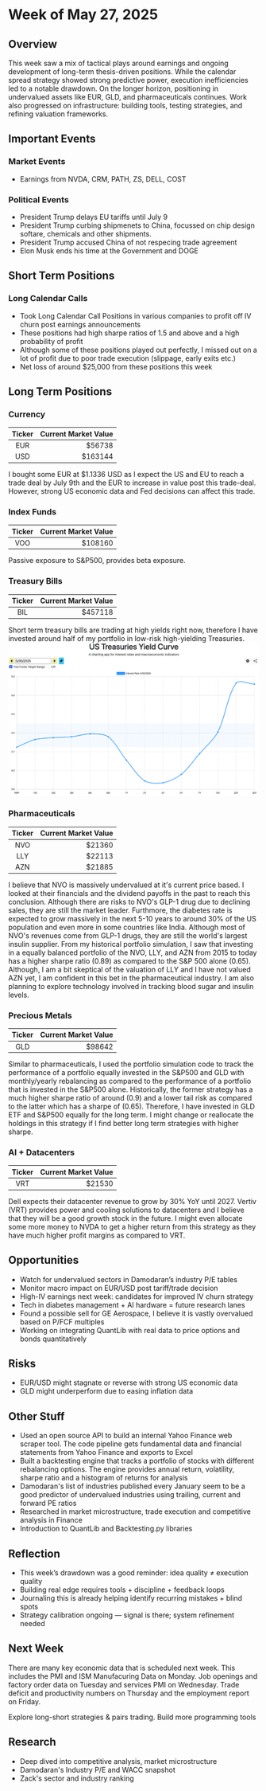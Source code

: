 # Week of May 27, 2025

## Overview
This week saw a mix of tactical plays around earnings and ongoing development of long-term thesis-driven positions. While the calendar spread strategy showed strong predictive power, execution inefficiencies led to a notable drawdown. On the longer horizon, positioning in undervalued assets like EUR, GLD, and pharmaceuticals continues. Work also progressed on infrastructure: building tools, testing strategies, and refining valuation frameworks.


## Important Events
### Market Events
* Earnings from NVDA, CRM, PATH, ZS, DELL, COST

### Political Events
* President Trump delays EU tariffs until July 9
* President Trump curbing shipmenets to China, focussed on chip design softare, chemicals and other shipments.
* President Trump accused China of not respecing trade agreement
* Elon Musk ends his time at the Government and DOGE

## Short Term Positions
### Long Calendar Calls
* Took Long Calendar Call Positions in various companies to profit off IV churn post earnings announcements
* These positions had high sharpe ratios of 1.5 and above and a high probability of profit
* Although some of these positions played out perfectly, I missed out on a lot of profit due to poor trade execution (slippage, early exits etc.)
* Net loss of around $25,000 from these positions this week


## Long Term Positions

### Currency
| Ticker    | Current Market Value |
| :--------: | -------: |
| EUR  | $56738    |
| USD  | $163144    |

I bought some EUR at $1.1336 USD as I expect the US and EU to reach a trade deal by July 9th and the EUR to increase in value post this trade-deal. However, strong US economic data and Fed decisions can affect this trade. 

### Index Funds
| Ticker    | Current Market Value |
| :--------: | -------: |
| VOO  | $108160    |

Passive exposure to S&P500, provides beta exposure. 

### Treasury Bills
| Ticker    | Current Market Value |
| :--------: | -------: |
| BIL  | $457118    |

Short term treasury bills are trading at high yields right now, therefore I have invested around half of my portfolio in low-risk high-yielding Treasuries.
![alt text](<Screenshot 2025-06-01 at 4.13.50 PM.png>)


### Pharmaceuticals
| Ticker    | Current Market Value |
| :--------: | -------: |
| NVO  | $21360    |
| LLY | $22113     |
| AZN    | $21885    |

I believe that NVO is massively undervalued at it's current price based. I looked at their financials and the dividend payoffs in the past to reach this conclusion. Although there are risks to NVO's GLP-1 drug due to declining sales, they are still the market leader. Furthmore, the diabetes rate is expected to grow massively in the next 5-10 years to around 30% of the US population and even more in some countries like India. Although most of NVO's revenues come from GLP-1 drugs, they are still the world's largest insulin supplier. From my historical portfolio simulation, I saw that investing in a equally balanced portfolio of the NVO, LLY, and AZN from 2015 to today has a higher sharpe ratio (0.89) as compared to the S&P 500 alone (0.65). Although, I am a bit skeptical of the valuation of LLY and I have not valued AZN yet, I am confident in this bet in the pharmaceutical industry. I am also planning to explore technology involved in tracking blood sugar and insulin levels. 


### Precious Metals
| Ticker    | Current Market Value |
| :--------: | -------: |
| GLD  | $98642    |

Similar to pharmaceuticals, I used the portfolio simulation code to track the performance of a portfolio equally invested in the S&P500 and GLD with monthly/yearly rebalancing as compared to the performance of a portfolio that is invested in the S&P500 alone. Historically, the former strategy has a much higher sharpe ratio of around (0.9) and a lower tail risk as compared to the latter which has a sharpe of (0.65). Therefore, I have invested in GLD ETF and S&P500 equally for the long term. I might change or reallocate the holdings in this strategy if I find better long term strategies with higher sharpe.


### AI + Datacenters
| Ticker    | Current Market Value |
| :--------: | -------: |
| VRT  | $21530    |

Dell expects their datacenter revenue to grow by 30% YoY until 2027. Vertiv (VRT) provides power and cooling solutions to datacenters and I believe that they will be a good growth stock in the future. I might even allocate some more money to NVDA to get a higher return from this strategy as they have much higher profit margins as compared to VRT.


## Opportunities
* Watch for undervalued sectors in Damodaran’s industry P/E tables
* Monitor macro impact on EUR/USD post tariff/trade decision
* High-IV earnings next week: candidates for improved IV churn strategy
* Tech in diabetes management + AI hardware = future research lanes
* Found a possible sell for GE Aerospace, I believe it is vastly overvalued based on P/FCF multiples
* Working on integrating QuantLib with real data to price options and bonds quantitatively


## Risks
* EUR/USD might stagnate or reverse with strong US economic data
* GLD might underperform due to easing inflation data

## Other Stuff
* Used an open source API to build an internal Yahoo Finance web scraper tool. The code pipeline gets fundamental data and financial statements from Yahoo Finance and exports to Excel
* Built a backtesting engine that tracks a portfolio of stocks with different rebalancing options. The engine provides annual return, volatility, sharpe ratio and a histogram of returns for analysis
* Damodaran's list of industries published every January seem to be a good predictor of undervalued industries using trailing, current and forward PE ratios
* Researched in market microstructure, trade execution and competitive analysis in Finance
* Introduction to QuantLib and Backtesting.py libraries



## Reflection
* This week’s drawdown was a good reminder: idea quality ≠ execution quality
* Building real edge requires tools + discipline + feedback loops
* Journaling this is already helping identify recurring mistakes + blind spots
* Strategy calibration ongoing — signal is there; system refinement needed

## Next Week
There are many key economic data that is scheduled next week. 
This includes the PMI and ISM Manufacuring Data on Monday. Job openings and factory order data on Tuesday and services PMI on Wednesday. Trade deficit and productivity numbers on Thursday and the employment report on Friday.

Explore long-short strategies & pairs trading. Build more programming tools

## Research
* Deep dived into competitive analysis, market microstructure
* Damodaran's Industry P/E and WACC snapshot
* Zack's sector and industry ranking